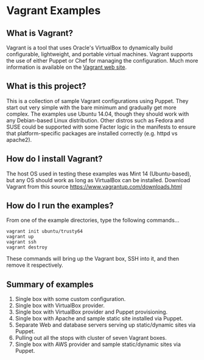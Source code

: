 # Vagrant Examples

## What is Vagrant?

Vagrant is a tool that uses Oracle's VirtualBox to dynamically build configurable, lightweight, and portable virtual machines. Vagrant supports the use of either Puppet or Chef for managing the configuration. Much more information is available on the [Vagrant web site](http://www.vagrantup.com).

## What is this project?

This is a collection of sample Vagrant configurations using Puppet. They start out very simple with the bare minimum and gradually get more complex. The examples use Ubuntu 14.04, though they should work with any Debian-based Linux distribution. Other distros such as Fedora and SUSE could be supported with some Facter logic in the manifests to ensure that platform-specific packages are installed correctly (e.g. httpd vs apache2).

## How do I install Vagrant?

The host OS used in testing these examples was Mint 14 (Ubuntu-based), but any OS should work as long as VirtualBox can be installed. Download Vagrant from this source https://www.vagrantup.com/downloads.html

## How do I run the examples?

From one of the example directories, type the following commands...

```
vagrant init ubuntu/trusty64
vagrant up
vagrant ssh
vagrant destroy
```

These commands will bring up the Vagrant box, SSH into it, and then remove it respectively.

## Summary of examples

1. Single box with some custom configuration.
2. Single box with VirtualBox provider.
3. Single box with VirtualBox provider and Puppet provisioning.
4. Single box with Apache and sample static site installed via Puppet.
5. Separate Web and database servers serving up static/dynamic sites via Puppet.
6. Pulling out all the stops with cluster of seven Vagrant boxes.
7. Single box with AWS provider and sample static/dynamic sites via Puppet.
